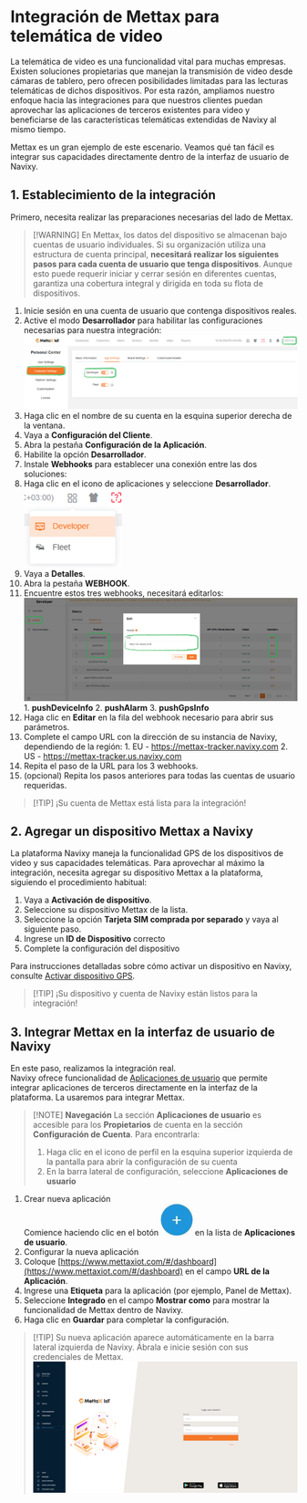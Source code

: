 # Integración de Mettax para telemática de video

La telemática de video es una funcionalidad vital para muchas empresas. Existen soluciones propietarias que manejan la transmisión de video desde cámaras de tablero, pero ofrecen posibilidades limitadas para las lecturas telemáticas de dichos dispositivos. Por esta razón, ampliamos nuestro enfoque hacia las integraciones para que nuestros clientes puedan aprovechar las aplicaciones de terceros existentes para video y beneficiarse de las características telemáticas extendidas de Navixy al mismo tiempo.

Mettax es un gran ejemplo de este escenario. Veamos qué tan fácil es integrar sus capacidades directamente dentro de la interfaz de usuario de Navixy.

## 1. Establecimiento de la integración

Primero, necesita realizar las preparaciones necesarias del lado de Mettax.

> \[!WARNING] En Mettax, los datos del dispositivo se almacenan bajo cuentas de usuario individuales. Si su organización utiliza una estructura de cuenta principal, **necesitará realizar los siguientes pasos para cada cuenta de usuario que tenga dispositivos**. Aunque esto puede requerir iniciar y cerrar sesión en diferentes cuentas, garantiza una cobertura integral y dirigida en toda su flota de dispositivos.

1. Inicie sesión en una cuenta de usuario que contenga dispositivos reales.
2. Active el modo **Desarrollador** para habilitar las configuraciones necesarias para nuestra integración:![f3b775ba99794a95aec4bd87a05930a1.png](../gua-del-usuario/conectores-de-soluciones/attachments/f3b775ba99794a95aec4bd87a05930a1.png)
3. Haga clic en el nombre de su cuenta en la esquina superior derecha de la ventana.
4. Vaya a **Configuración del Cliente**.
5. Abra la pestaña **Configuración de la Aplicación**.
6. Habilite la opción **Desarrollador**.
7. Instale **Webhooks** para establecer una conexión entre las dos soluciones:
8. Haga clic en el icono de aplicaciones y seleccione **Desarrollador**.![07fa7b1a0f6e404a8e7abb4f147bd267.png](../gua-del-usuario/conectores-de-soluciones/attachments/07fa7b1a0f6e404a8e7abb4f147bd267.png)
9. Vaya a **Detalles**.
10. Abra la pestaña **WEBHOOK**.
11. Encuentre estos tres webhooks, necesitará editarlos:![9466c0c3da4c470599dacbdff68b44a8.png](../gua-del-usuario/conectores-de-soluciones/attachments/9466c0c3da4c470599dacbdff68b44a8.png) 1. **pushDeviceInfo** 2. **pushAlarm** 3. **pushGpsInfo**
12. Haga clic en **Editar** en la fila del webhook necesario para abrir sus parámetros.
13. Complete el campo URL con la dirección de su instancia de Navixy, dependiendo de la región: 1. EU - https://mettax-tracker.navixy.com 2. US - https://mettax-tracker.us.navixy.com
14. Repita el paso de la URL para los 3 webhooks.
15. (opcional) Repita los pasos anteriores para todas las cuentas de usuario requeridas.

> \[!TIP] ¡Su cuenta de Mettax está lista para la integración!

## 2. Agregar un dispositivo Mettax a Navixy

La plataforma Navixy maneja la funcionalidad GPS de los dispositivos de video y sus capacidades telemáticas. Para aprovechar al máximo la integración, necesita agregar su dispositivo Mettax a la plataforma, siguiendo el procedimiento habitual:

1. Vaya a **Activación de dispositivo**.
2. Seleccione su dispositivo Mettax de la lista.
3. Seleccione la opción **Tarjeta SIM comprada por separado** y vaya al siguiente paso.
4. Ingrese un **ID de Dispositivo** correcto
5. Complete la configuración del dispositivo

Para instrucciones detalladas sobre cómo activar un dispositivo en Navixy, consulte [Activar dispositivo GPS](https://squaregps.atlassian.net/wiki/spaces/UDOCES/pages/2922547365/Activar+el+dispositivo+GPS?atlOrigin=eyJpIjoiYzFkZmNlYjBjMjI3NDdmZDhhY2MzNTE1YjA2OGVlMGQiLCJwIjoiYyJ9).

> \[!TIP] ¡Su dispositivo y cuenta de Navixy están listos para la integración!

## 3. Integrar Mettax en la interfaz de usuario de Navixy

En este paso, realizamos la integración real.\
Navixy ofrece funcionalidad de [Aplicaciones de usuario](https://squaregps.atlassian.net/wiki/spaces/UDOCES/pages/3020292107/Aplicaciones?atlOrigin=eyJpIjoiOWZlZDBlMmZlYzcwNDE2MWE5MDRkYjZlMDQ4NTFkZTEiLCJwIjoiYyJ9) que permite integrar aplicaciones de terceros directamente en la interfaz de la plataforma. La usaremos para integrar Mettax.

> \[!NOTE] **Navegación** La sección **Aplicaciones de usuario** es accesible para los **Propietarios** de cuenta en la sección **Configuración de Cuenta**. Para encontrarla:
>
> 1. Haga clic en el icono de perfil en la esquina superior izquierda de la pantalla para abrir la configuración de su cuenta
> 2. En la barra lateral de configuración, seleccione **Aplicaciones de usuario**

1. Crear nueva aplicación\
   Comience haciendo clic en el botón ![image-20250724-151119.png](../gua-del-usuario/conectores-de-soluciones/attachments/image-20250724-151119.png) en la lista de **Aplicaciones de usuario**.
2. Configurar la nueva aplicación
3. Coloque [https://www.mettaxiot.com/#/dashboard](https://www.mettaxiot.com/#/dashboard) en el campo **URL de la Aplicación**.
4. Ingrese una **Etiqueta** para la aplicación (por ejemplo, Panel de Mettax).
5. Seleccione **Integrado** en el campo **Mostrar como** para mostrar la funcionalidad de Mettax dentro de Navixy.
6. Haga clic en **Guardar** para completar la configuración.

> \[!TIP] Su nueva aplicación aparece automáticamente en la barra lateral izquierda de Navixy. Ábrala e inicie sesión con sus credenciales de Mettax. ![0413c419716f464f90a16f9db5ed0d34.png](../gua-del-usuario/conectores-de-soluciones/attachments/0413c419716f464f90a16f9db5ed0d34.png)
